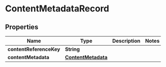 
# ContentMetadataRecord

## Properties
Name | Type | Description | Notes
------------ | ------------- | ------------- | -------------
**contentReferenceKey** | **String** |  | 
**contentMetadata** | [**ContentMetadata**](ContentMetadata.md) |  | 



